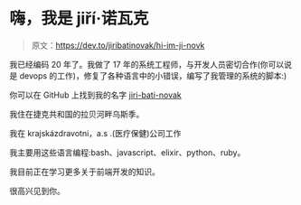 # 嗨，我是 jiří·诺瓦克

> 原文：<https://dev.to/jiribatinovak/hi-im-ji-novk>

我已经编码 20 年了。我做了 17 年的系统工程师，与开发人员密切合作(你可以说是 devops 的工作)，修复了各种语言中的小错误，编写了我管理的系统的脚本:)

你可以在 GitHub 上找到我的名字 [jiri-bati-novak](https://github.com/jiri-bati-novak)

我住在捷克共和国的拉贝河畔乌斯季。

我在 krajskázdravotni，a.s .(医疗保健)公司工作

我主要用这些语言编程:bash、javascript、elixir、python、ruby。

我目前正在学习更多关于前端开发的知识。

很高兴见到你。